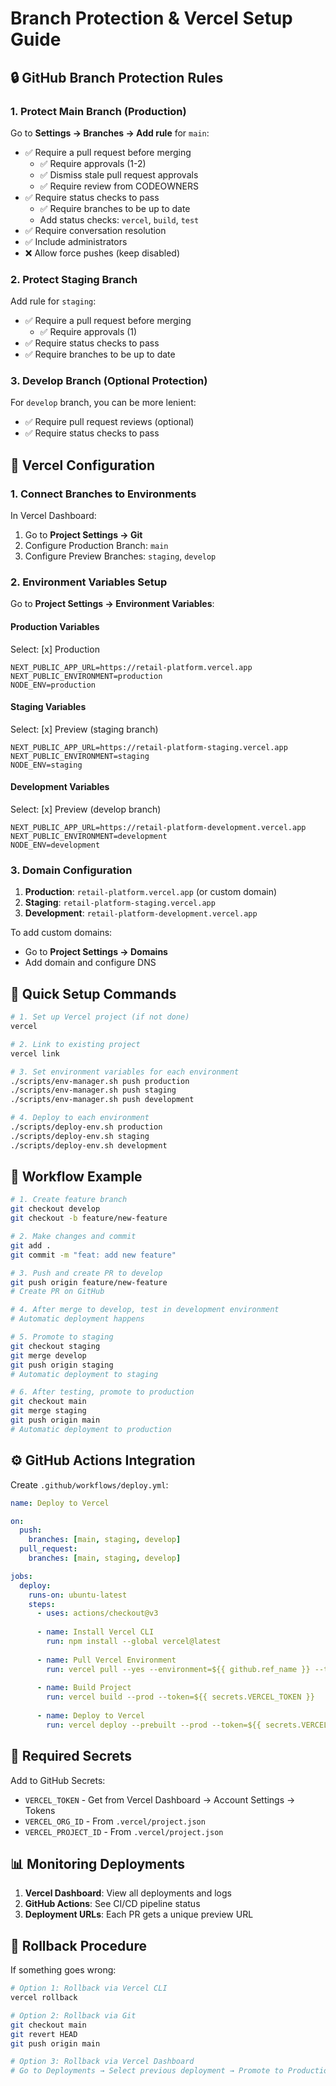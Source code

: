 # Branch Protection & Vercel Setup Guide

## 🔒 GitHub Branch Protection Rules

### 1. Protect Main Branch (Production)

Go to **Settings → Branches → Add rule** for `main`:

- ✅ Require a pull request before merging
  - ✅ Require approvals (1-2)
  - ✅ Dismiss stale pull request approvals
  - ✅ Require review from CODEOWNERS
- ✅ Require status checks to pass
  - ✅ Require branches to be up to date
  - Add status checks: `vercel`, `build`, `test`
- ✅ Require conversation resolution
- ✅ Include administrators
- ❌ Allow force pushes (keep disabled)

### 2. Protect Staging Branch

Add rule for `staging`:

- ✅ Require a pull request before merging
  - ✅ Require approvals (1)
- ✅ Require status checks to pass
- ✅ Require branches to be up to date

### 3. Develop Branch (Optional Protection)

For `develop` branch, you can be more lenient:

- ✅ Require pull request reviews (optional)
- ✅ Require status checks to pass

## 🚀 Vercel Configuration

### 1. Connect Branches to Environments

In Vercel Dashboard:

1. Go to **Project Settings → Git**
2. Configure Production Branch: `main`
3. Configure Preview Branches: `staging`, `develop`

### 2. Environment Variables Setup

Go to **Project Settings → Environment Variables**:

#### Production Variables
Select: [x] Production

```
NEXT_PUBLIC_APP_URL=https://retail-platform.vercel.app
NEXT_PUBLIC_ENVIRONMENT=production
NODE_ENV=production
```

#### Staging Variables
Select: [x] Preview (staging branch)

```
NEXT_PUBLIC_APP_URL=https://retail-platform-staging.vercel.app
NEXT_PUBLIC_ENVIRONMENT=staging
NODE_ENV=staging
```

#### Development Variables
Select: [x] Preview (develop branch)

```
NEXT_PUBLIC_APP_URL=https://retail-platform-development.vercel.app
NEXT_PUBLIC_ENVIRONMENT=development
NODE_ENV=development
```

### 3. Domain Configuration

1. **Production**: `retail-platform.vercel.app` (or custom domain)
2. **Staging**: `retail-platform-staging.vercel.app`
3. **Development**: `retail-platform-development.vercel.app`

To add custom domains:
- Go to **Project Settings → Domains**
- Add domain and configure DNS

## 📝 Quick Setup Commands

```bash
# 1. Set up Vercel project (if not done)
vercel

# 2. Link to existing project
vercel link

# 3. Set environment variables for each environment
./scripts/env-manager.sh push production
./scripts/env-manager.sh push staging
./scripts/env-manager.sh push development

# 4. Deploy to each environment
./scripts/deploy-env.sh production
./scripts/deploy-env.sh staging
./scripts/deploy-env.sh development
```

## 🔄 Workflow Example

```bash
# 1. Create feature branch
git checkout develop
git checkout -b feature/new-feature

# 2. Make changes and commit
git add .
git commit -m "feat: add new feature"

# 3. Push and create PR to develop
git push origin feature/new-feature
# Create PR on GitHub

# 4. After merge to develop, test in development environment
# Automatic deployment happens

# 5. Promote to staging
git checkout staging
git merge develop
git push origin staging
# Automatic deployment to staging

# 6. After testing, promote to production
git checkout main
git merge staging
git push origin main
# Automatic deployment to production
```

## ⚙️ GitHub Actions Integration

Create `.github/workflows/deploy.yml`:

```yaml
name: Deploy to Vercel

on:
  push:
    branches: [main, staging, develop]
  pull_request:
    branches: [main, staging, develop]

jobs:
  deploy:
    runs-on: ubuntu-latest
    steps:
      - uses: actions/checkout@v3
      
      - name: Install Vercel CLI
        run: npm install --global vercel@latest
      
      - name: Pull Vercel Environment
        run: vercel pull --yes --environment=${{ github.ref_name }} --token=${{ secrets.VERCEL_TOKEN }}
      
      - name: Build Project
        run: vercel build --prod --token=${{ secrets.VERCEL_TOKEN }}
      
      - name: Deploy to Vercel
        run: vercel deploy --prebuilt --prod --token=${{ secrets.VERCEL_TOKEN }}
```

## 🔐 Required Secrets

Add to GitHub Secrets:
- `VERCEL_TOKEN` - Get from Vercel Dashboard → Account Settings → Tokens
- `VERCEL_ORG_ID` - From `.vercel/project.json`
- `VERCEL_PROJECT_ID` - From `.vercel/project.json`

## 📊 Monitoring Deployments

1. **Vercel Dashboard**: View all deployments and logs
2. **GitHub Actions**: See CI/CD pipeline status
3. **Deployment URLs**: Each PR gets a unique preview URL

## 🚨 Rollback Procedure

If something goes wrong:

```bash
# Option 1: Rollback via Vercel CLI
vercel rollback

# Option 2: Rollback via Git
git checkout main
git revert HEAD
git push origin main

# Option 3: Rollback via Vercel Dashboard
# Go to Deployments → Select previous deployment → Promote to Production
```